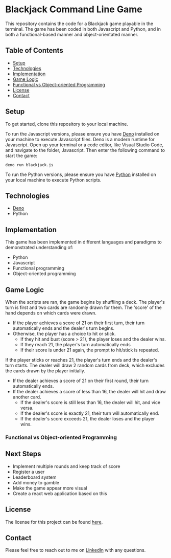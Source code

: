 # Blackjack Command Line Game

This repository contains the code for a Blackjack game playable in the terminal. The game has been coded in both Javascript and Python, and in both a functional-based manner and object-orientated manner.

## Table of Contents

- [Setup](#setup)
- [Technologies](#technologies)
- [Implementation](#implementation)
- [Game Logic](#game-logic)
- [Functional vs Object-oriented Programming](#functional-vs-object-oriented-programming)
- [License](#license)
- [Contact](#contact)

## Setup

To get started, clone this repository to your local machine.

To run the Javascript versions, please ensure you have [Deno](https://deno.land/#installation) installed on your machine to execute Javascript files. Deno is a modern runtime for Javascript. Open up your terminal or a code editor, like Visual Studio Code, and navigate to the folder, Javascript. Then enter the following command to start the game:

```
deno run blackjack.js
```

To run the Python versions, please ensure you have [Python](https://www.python.org/downloads/) installed on your local machine to execute Python scripts.

## Technologies

- [Deno](https://deno.land/#installation)
- Python

## Implementation

This game has been implemented in different languages and paradigms to demonstrated understanding of:

- Python
- Javascript
- Functional programming
- Object-oriented programming

## Game Logic

When the scripts are ran, the game begins by shuffling a deck. The player's turn is first and two cards are randomly drawn for them. The 'score' of the hand depends on which cards were drawn.

- If the player achieves a score of 21 on their first turn, their turn automatically ends and the dealer's turn begins.
- Otherwise, the player has a choice to hit or stick.
  - If they hit and bust (score > 21), the player loses and the dealer wins.
  - If they reach 21, the player's turn automatically ends
  - If their score is under 21 again, the prompt to hit/stick is repeated.

If the player sticks or reaches 21, the player's turn ends and the dealer's turn starts. The dealer will draw 2 random cards from deck, which excludes the cards drawn by the player initially.

- If the dealer achieves a score of 21 on their first round, their turn automatically ends.
- If the dealer achieves a score of less than 16, the dealer will hit and draw another card.
  - If the dealer's score is still less than 16, the dealer will hit, and vice versa.
  - If the dealer's score is exactly 21, their turn will automatically end.
  - If the dealer's score exceeds 21, the dealer loses and the player wins.

### Functional vs Object-oriented Programming

## Next Steps

- Implement multiple rounds and keep track of score
- Register a user
- Leaderboard system
- Add money to gamble
- Make the game appear more visual
- Create a react web application based on this

## License

The license for this project can be found [here](https://github.com/FahmidulHaquee/Blackjack-Game/blob/main/LICENSE).

## Contact

Please feel free to reach out to me on [LinkedIn](https://www.linkedin.com/in/fahmidul-haque-b7a96b123/) with any questions.
